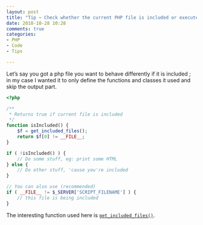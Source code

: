```yaml
---
layout: post
title: "Tip ~ Check whether the current PHP file is included or executed"
date: 2010-10-28 10:28
comments: true
categories:
- PHP
- Code
- Tips

---
```


Let’s say you got a php file you want to behave differently if it is included ;
in my case I wanted it to only define the functions and classes it used and skip the output part.

``` php
<?php

/**
 * Returns true if current file is included
 */
function isIncluded() {
    $f = get_included_files();
    return $f[0] != __FILE__;
}

if ( !isIncluded() ) {
    // Do some stuff, eg: print some HTML
} else {
    // Do other stuff, 'cause you're included
}

// You can also use (recommended)
if ( __FILE__ != $_SERVER['SCRIPT_FILENAME'] ) {
    // this file is being included
}

```

The interesting function used here is [`get_included_files()`](http://www.php.net/manual/en/function.get-included-files.php).
